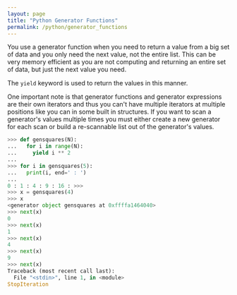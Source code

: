 ```yaml
---
layout: page
title: "Python Generator Functions"
permalink: /python/generator_functions
---
```


You use a generator function when you need to return a value from a big set of data and you only need the next value, not the entire list. This can be very memory efficient as you are not computing and returning an entire set of data, but just the next value you need.

The `yield` keyword is used to return the values in this manner.

One important note is that generator functions and generator expressions are their own iterators and thus you can't have multiple iterators at multiple positions like you can in some built in structures. If you want to scan a generator's values multiple times you must either create a new generator for each scan or build a re-scannable list out of the generator's values.

```python
>>> def gensquares(N):
...   for i in range(N):
...     yield i ** 2
...
>>> for i in gensquares(5):
...   print(i, end=' : ')
...
0 : 1 : 4 : 9 : 16 : >>>
>>> x = gensquares(4)
>>> x
<generator object gensquares at 0xffffa1464040>
>>> next(x)
0
>>> next(x)
1
>>> next(x)
4
>>> next(x)
9
>>> next(x)
Traceback (most recent call last):
  File "<stdin>", line 1, in <module>
StopIteration
```
